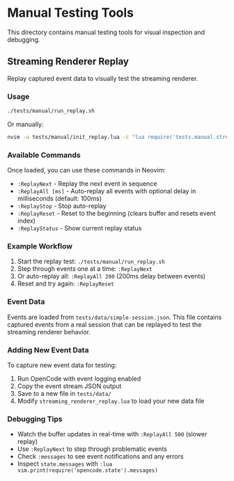 # Manual Testing Tools

This directory contains manual testing tools for visual inspection and debugging.

## Streaming Renderer Replay

Replay captured event data to visually test the streaming renderer.

### Usage

```bash
./tests/manual/run_replay.sh
```

Or manually:

```bash
nvim -u tests/manual/init_replay.lua -c "lua require('tests.manual.streaming_renderer_replay').start()"
```

### Available Commands

Once loaded, you can use these commands in Neovim:

- `:ReplayNext` - Replay the next event in sequence
- `:ReplayAll [ms]` - Auto-replay all events with optional delay in milliseconds (default: 100ms)
- `:ReplayStop` - Stop auto-replay
- `:ReplayReset` - Reset to the beginning (clears buffer and resets event index)
- `:ReplayStatus` - Show current replay status

### Example Workflow

1. Start the replay test: `./tests/manual/run_replay.sh`
2. Step through events one at a time: `:ReplayNext`
3. Or auto-replay all: `:ReplayAll 200` (200ms delay between events)
4. Reset and try again: `:ReplayReset`

### Event Data

Events are loaded from `tests/data/simple-session.json`. This file contains captured
events from a real session that can be replayed to test the streaming renderer behavior.

### Adding New Event Data

To capture new event data for testing:

1. Run OpenCode with event logging enabled
2. Copy the event stream JSON output
3. Save to a new file in `tests/data/`
4. Modify `streaming_renderer_replay.lua` to load your new data file

### Debugging Tips

- Watch the buffer updates in real-time with `:ReplayAll 500` (slower replay)
- Use `:ReplayNext` to step through problematic events
- Check `:messages` to see event notifications and any errors
- Inspect `state.messages` with `:lua vim.print(require('opencode.state').messages)`
